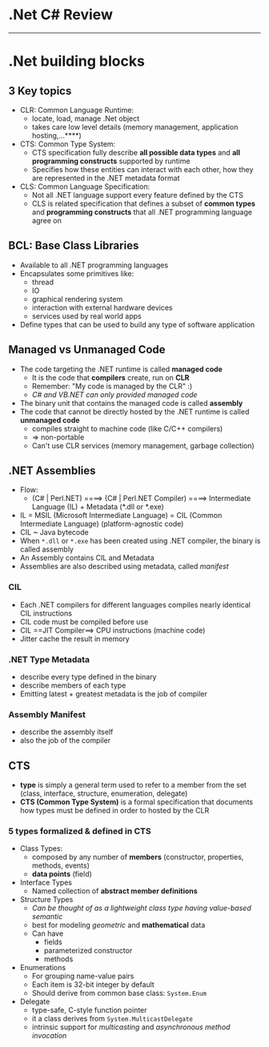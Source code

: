 # .Net C# Review

---

# .Net building blocks

## 3 Key topics

- CLR: Common Language Runtime: 
  - locate, load, manage .Net object
  - takes care low level details (memory management, application hosting,...****)
- CTS: Common Type System:
  - CTS specification fully describe **all possible data types** and **all programming constructs** supported by runtime
  - Specifies how these entities can interact with each other, how they are represented in the .NET metadata format
- CLS: Common Language Specification:
  - Not all .NET language support every feature defined by the CTS
  - CLS is related specification that defines a subset of **common types** and **programming constructs** that all .NET programming language agree on

## BCL: Base Class Libraries

- Available to all .NET programming languages
- Encapsulates some primitives like:
  - thread
  - IO
  - graphical rendering system
  - interaction with external hardware devices
  - services used by real world apps
- Define types that can be used to build any type of software application

## Managed vs Unmanaged Code

- The code targeting the .NET runtime is called **managed code**
  - It is the code that **compilers** create, run on **CLR**
  - Remember: "My code is managed by the CLR" :)
  - *C# and VB.NET can only provided managed code*
- The binary unit that contains the managed code is called **assembly**
- The code that cannot be directly hosted by the .NET runtime is called **unmanaged code**
  - compiles straight to machine code (like C/C++ compilers)
  - => non-portable
  - Can't use CLR services (memory management, garbage collection)

## .NET Assemblies

- Flow:
  - (C# | Perl.NET) ====> (C# | Perl.NET Compiler) ====> Intermediate Language (IL) + Metadata (*.dll or *.exe)
- IL = MSIL (Microsoft Intermediate Language) = CIL (Common Intermediate Language) (platform-agnostic code)
- CIL ~ Java bytecode
- When `*.dll` or `*.exe` has been created using .NET compiler, the binary is called assembly
- An Assembly contains CIL and Metadata
- Assemblies are also described using metadata, called *manifest*

### CIL

- Each .NET compilers for different languages compiles nearly identical CIL instructions
- CIL code must be compiled before use
- CIL ==JIT Compiler==> CPU instructions (machine code)
- Jitter cache the result in memory

### .NET Type Metadata

- describe every type defined in the binary
- describe members of each type
- Emitting latest + greatest metadata is the job of compiler

### Assembly Manifest

- describe the assembly itself
- also the job of the compiler


## CTS

- **type** is simply a general term used to refer to a member from the set (class, interface, structure, enumeration, delegate)
- **CTS (Common Type System)** is a formal specification that documents how types must be defined in order to hosted by the CLR

### 5 types formalized & defined in CTS

- Class Types:
  - composed by any  number of **members** (constructor, properties, methods, events)
  - **data points** (field)
- Interface Types
  - Named collection of **abstract member definitions**
- Structure Types
  - *Can be thought of as a lightweight class type having value-based semantic*
  - best for modeling *geometric* and **mathematical** data
  - Can have
    - fields
    - parameterized constructor
    - methods
- Enumerations
  - For grouping name-value pairs
  - Each item is 32-bit integer by default
  - Should derive from common base class: `System.Enum`
- Delegate
  - type-safe, C-style function pointer
  - it a class derives from `System.MulticastDelegate`
  - intrinsic support for *multicasting* and *asynchronous method invocation*


